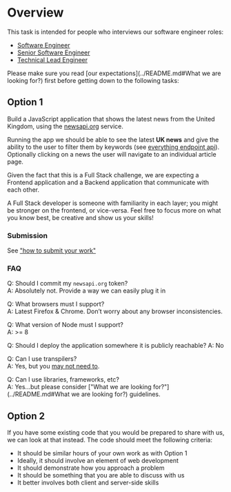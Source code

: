 # Overview
This task is intended for people who interviews our software engineer roles:
 - [Software Engineer](https://condenastuk.avature.net/careers/JobDetail/Software-Engineer/1667)
 - [Senior Software Engineer](https://condenastuk.avature.net/careers/JobDetail/Senior-Software-Engineer/1412) 
 - [Technical Lead Engineer](https://condenastuk.avature.net/careers/JobDetail/Technical-Lead-Software-Engineer/1468) 

Please make sure you read [our expectations](../README.md#What we are looking for?) first before getting down to the following tasks:  

## Option 1

Build a JavaScript application that shows the latest news from the United Kingdom, using the [newsapi.org](https://newsapi.org) service.

Running the app we should be able to see the latest **UK news** and give the ability to the user to filter them by keywords (see [everything endpoint api](https://newsapi.org/docs/endpoints/everything)). Optionally clicking on a news the user will navigate to an individual article page.

Given the fact that this is a Full Stack challenge, we are expecting a Frontend application and a Backend application that communicate with each other.

A Full Stack developer is someone with familiarity in each layer; you might be stronger on the frontend, or vice-versa. Feel free to focus more on what you know best, be creative and show us your skills!

### Submission
See ["how to submit your work"](../README.md#how-to-submit-code)

### FAQ

Q: Should I commit my `newsapi.org` token?  
A: Absolutely not. Provide a way we can easily plug it in

Q: What browsers must I support?  
A: Latest Firefox & Chrome. Don’t worry about any browser inconsistencies.

Q: What version of Node must I support?  
A: >= 8

Q: Should I deploy the application somewhere it is publicly reachable?
A: No

Q: Can I use transpilers?  
A: Yes, but you [may not need to](http://kangax.github.io/compat-table/es6/).

Q: Can I use libraries, frameworks, etc?  
A: Yes...but please consider ["What we are looking for?"](../README.md#What we are looking for?) guidelines.

## Option 2

If you have some existing code that you would be prepared to share with us, we can look at that instead. The code should meet the following criteria:

* It should be similar hours of your own work as with Option 1
* Ideally, it should involve an element of web development
* It should demonstrate how you approach a problem
* It should be something that you are able to discuss with us
* It better involves both client and server-side skills 
